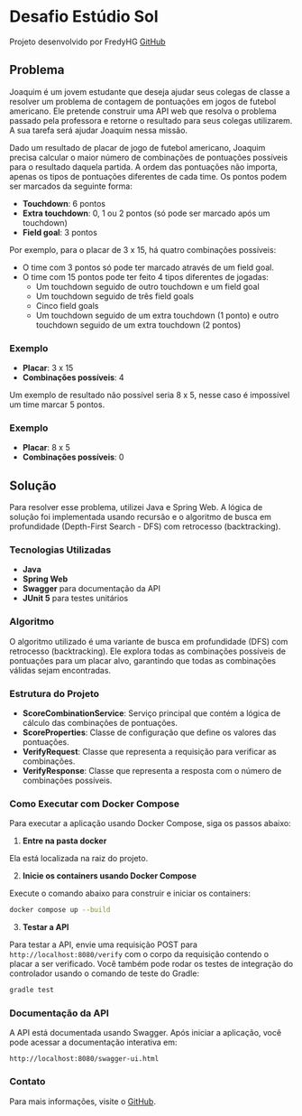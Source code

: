 # Desafio Estúdio Sol

Projeto desenvolvido por FredyHG [GitHub](https://github.com/FredyHG)

## Problema

Joaquim é um jovem estudante que deseja ajudar seus colegas de classe a resolver um problema de contagem de pontuações em jogos de futebol americano. Ele pretende construir uma API web que resolva o problema passado pela professora e retorne o resultado para seus colegas utilizarem. A sua tarefa será ajudar Joaquim nessa missão.

Dado um resultado de placar de jogo de futebol americano, Joaquim precisa calcular o maior número de combinações de pontuações possíveis para o resultado daquela partida. A ordem das pontuações não importa, apenas os tipos de pontuações diferentes de cada time. Os pontos podem ser marcados da seguinte forma:
- **Touchdown**: 6 pontos
- **Extra touchdown**: 0, 1 ou 2 pontos (só pode ser marcado após um touchdown)
- **Field goal**: 3 pontos

Por exemplo, para o placar de 3 x 15, há quatro combinações possíveis:
- O time com 3 pontos só pode ter marcado através de um field goal.
- O time com 15 pontos pode ter feito 4 tipos diferentes de jogadas:
  - Um touchdown seguido de outro touchdown e um field goal
  - Um touchdown seguido de três field goals
  - Cinco field goals
  - Um touchdown seguido de um extra touchdown (1 ponto) e outro touchdown seguido de um extra touchdown (2 pontos)

### Exemplo
- **Placar**: 3 x 15
- **Combinações possíveis**: 4

Um exemplo de resultado não possível seria 8 x 5, nesse caso é impossível um time marcar 5 pontos.

### Exemplo
- **Placar**: 8 x 5
- **Combinações possíveis**: 0

## Solução

Para resolver esse problema, utilizei Java e Spring Web. A lógica de solução foi implementada usando recursão e o algoritmo de busca em profundidade (Depth-First Search - DFS) com retrocesso (backtracking).

### Tecnologias Utilizadas
- **Java**
- **Spring Web**
- **Swagger** para documentação da API
- **JUnit 5** para testes unitários

### Algoritmo
O algoritmo utilizado é uma variante de busca em profundidade (DFS) com retrocesso (backtracking). Ele explora todas as combinações possíveis de pontuações para um placar alvo, garantindo que todas as combinações válidas sejam encontradas.

### Estrutura do Projeto
- **ScoreCombinationService**: Serviço principal que contém a lógica de cálculo das combinações de pontuações.
- **ScoreProperties**: Classe de configuração que define os valores das pontuações.
- **VerifyRequest**: Classe que representa a requisição para verificar as combinações.
- **VerifyResponse**: Classe que representa a resposta com o número de combinações possíveis.

### Como Executar com Docker Compose

Para executar a aplicação usando Docker Compose, siga os passos abaixo:

1. **Entre na pasta docker**

Ela está localizada na raiz do projeto.

2. **Inicie os containers usando Docker Compose**

Execute o comando abaixo para construir e iniciar os containers:

```sh
docker compose up --build
```

3. **Testar a API**

Para testar a API, envie uma requisição POST para `http://localhost:8080/verify` com o corpo da requisição contendo o placar a ser verificado. Você também pode rodar os testes de integração do controlador usando o comando de teste do Gradle:

```sh
gradle test
```

### Documentação da API

A API está documentada usando Swagger. Após iniciar a aplicação, você pode acessar a documentação interativa em:

```
http://localhost:8080/swagger-ui.html
```

### Contato

Para mais informações, visite o [GitHub](https://github.com/FredyHG).